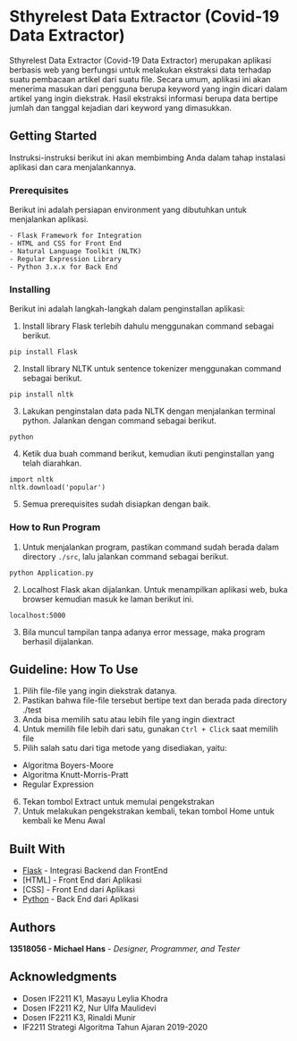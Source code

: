 # Sthyrelest Data Extractor (Covid-19 Data Extractor)

Sthyrelest Data Extractor (Covid-19 Data Extractor) merupakan aplikasi berbasis web yang berfungsi untuk melakukan ekstraksi data terhadap suatu pembacaan artikel dari suatu file. Secara umum, aplikasi ini akan menerima masukan dari pengguna berupa keyword yang ingin dicari dalam artikel yang ingin diekstrak. Hasil ekstraksi informasi berupa data bertipe jumlah dan tanggal kejadian dari keyword yang dimasukkan.

## Getting Started

Instruksi-instruksi berikut ini akan membimbing Anda dalam tahap instalasi aplikasi dan cara menjalankannya.

### Prerequisites

Berikut ini adalah persiapan environment yang dibutuhkan untuk menjalankan aplikasi.

```
- Flask Framework for Integration
- HTML and CSS for Front End
- Natural Language Toolkit (NLTK)
- Regular Expression Library
- Python 3.x.x for Back End
```

### Installing

Berikut ini adalah langkah-langkah dalam penginstallan aplikasi:
1. Install library Flask terlebih dahulu menggunakan command sebagai berikut.
```
pip install Flask
```
2. Install library NLTK untuk sentence tokenizer menggunakan command sebagai berikut.
```
pip install nltk
```
3. Lakukan penginstalan data pada NLTK dengan menjalankan terminal python. Jalankan dengan command sebagai berikut.
```
python
```
4. Ketik dua buah command berikut, kemudian ikuti penginstallan yang telah diarahkan.
```
import nltk
nltk.download('popular')
```
5. Semua prerequisites sudah disiapkan dengan baik.

### How to Run Program
1. Untuk menjalankan program, pastikan command sudah berada dalam directory `./src`, lalu jalankan command sebagai berikut.
```
python Application.py
```
2. Localhost Flask akan dijalankan. Untuk menampilkan aplikasi web, buka browser kemudian masuk ke laman berikut ini.
```
localhost:5000
```
3. Bila muncul tampilan tanpa adanya error message, maka program berhasil dijalankan.

## Guideline: How To Use
1. Pilih file-file yang ingin diekstrak datanya.
2. Pastikan bahwa file-file tersebut bertipe text dan berada pada directory ./test
3. Anda bisa memilih satu atau lebih file yang ingin diextract
4. Untuk memilih file lebih dari satu, gunakan `Ctrl + Click` saat memilih file
5. Pilih salah satu dari tiga metode yang disediakan, yaitu:
- Algoritma Boyers-Moore
- Algoritma Knutt-Morris-Pratt
- Regular Expression
6. Tekan tombol Extract untuk memulai pengekstrakan
7. Untuk melakukan pengekstrakan kembali, tekan tombol Home untuk kembali ke Menu Awal

## Built With

* [Flask](https://flask.palletsprojects.com/en/1.1.x/) - Integrasi Backend dan FrontEnd
* [HTML] - Front End dari Aplikasi
* [CSS] - Front End dari Aplikasi
* [Python](https://www.python.org/) - Back End dari Aplikasi

## Authors

**13518056 - Michael Hans** - *Designer, Programmer, and Tester*

## Acknowledgments

* Dosen IF2211 K1, Masayu Leylia Khodra
* Dosen IF2211 K2, Nur Ulfa Maulidevi
* Dosen IF2211 K3, Rinaldi Munir
* IF2211 Strategi Algoritma Tahun Ajaran 2019-2020